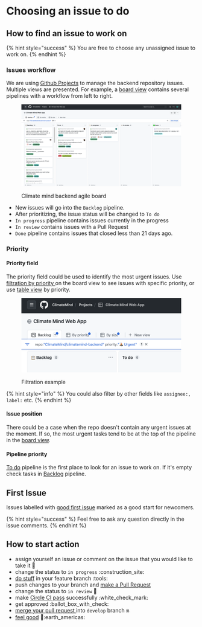 # Choosing an issue to do

## How to find an issue to work on

{% hint style="success" %}
You are free to choose any unassigned issue to work on.&#x20;
{% endhint %}

### Issues workflow

We are using [Github Projects](https://docs.github.com/en/issues/planning-and-tracking-with-projects) to manage the backend repository issues. Multiple views are presented. For example, a [board view](https://github.com/orgs/ClimateMind/projects/2/views/1?filterQuery=repo%3A%22ClimateMind%2Fclimatemind-backend%22) contains several pipelines with a workflow from left to right.&#x20;

<figure><img src="../../.gitbook/assets/Screenshot 2022-10-18 at 23.42.09.png" alt=""><figcaption><p>Climate mind backend agile board</p></figcaption></figure>

* New issues will go into the `Backlog` pipeline.
* After prioritizing, the issue status will be changed to `To do`&#x20;
* `In progress` pipeline contains issues currently in the progress
* `In review` contains issues with a Pull Request
* `Done` pipeline contains issues that closed less than 21 days ago.&#x20;

### Priority

#### Priority field

The priority field could be used to identify the most urgent issues. Use [filtration by priority ](https://github.com/orgs/ClimateMind/projects/2/views/1?filterQuery=repo%3A%22ClimateMind%2Fclimatemind-backend%22+priority%3A%22%F0%9F%8C%8B+Urgent%22)on the board view to see issues with specific priority, or use [table view](https://github.com/orgs/ClimateMind/projects/2/views/2?filterQuery=repo%3A%22ClimateMind%2Fclimatemind-backend%22) by priority.&#x20;

<figure><img src="../../.gitbook/assets/Screenshot 2022-10-18 at 23.51.32.png" alt=""><figcaption><p>Filtration example</p></figcaption></figure>

{% hint style="info" %}
You could also filter by other fields like `assignee:, label:` etc.
{% endhint %}

#### Issue position

There could be a case when the repo doesn't contain any urgent issues at the moment. If so, the most urgent tasks tend to be at the top of the pipeline in the [board view](https://github.com/orgs/ClimateMind/projects/2/views/1?filterQuery=repo%3A%22ClimateMind%2Fclimatemind-backend%22).&#x20;

#### Pipeline priority

[To do](https://github.com/orgs/ClimateMind/projects/2/views/1?filterQuery=repo%3A%22ClimateMind%2Fclimatemind-backend%22+status%3A%22To+do%22) pipeline is the first place to look for an issue to work on. If it's empty check tasks in [Backlog](https://github.com/orgs/ClimateMind/projects/2/views/1?filterQuery=repo%3A%22ClimateMind%2Fclimatemind-backend%22+status%3A%22%F0%9F%93%8B+Backlog%22) pipeline. &#x20;

## First Issue

Issues labelled with [good first issue](https://github.com/orgs/ClimateMind/projects/2/views/1?filterQuery=repo%3A%22ClimateMind%2Fclimatemind-backend%22+label%3A%22good+first+issue%22) marked as a good start for newcomers.

{% hint style="success" %}
Feel free to ask any question directly in the issue comments.
{% endhint %}

## How to start action

* assign yourself an issue or comment on the issue that you would like to take it :adult:
* change the status to `in progress` :construction\_site:
* [do stuff](development/) in your feature branch :tools:
* push changes to your branch and [make a Pull Request](../../contribute-as-a-python-dev/development/making-a-pr.md)
* change the status to `in review` :eyes:
* make [Circle CI pass](../../contribute-as-a-python-dev/development/ci-continuous-integration.md) successfully :white\_check\_mark:
* get approved :ballot\_box\_with\_check:
* [merge your pull request ](../../contribute-as-a-python-dev/development/making-a-pr.md#merging-your-pr)into `develop` branch :on:
* [feel good](https://i.giphy.com/media/BPJmthQ3YRwD6QqcVD/giphy.webp) :tada::earth\_americas:&#x20;

